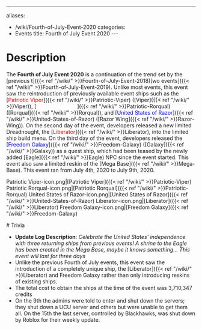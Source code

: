 ---
aliases:
- /wiki/Fourth-of-July-Event-2020
categories:
- Events
title: Fourth of July Event 2020
---<div class="TDiv">
# Description

The **Fourth of July Event 2020** is a continuation of the trend set by the [previous t]({{< ref "/wiki/" >}}Fourth-of-July-Event-2018)[wo events]({{< ref "/wiki/" >}}Fourth-of-July-Event-2019). Unlike most events, this event saw the reintroduction of previously available event ships such as the [<span style="color:#FF0000">Patriotic Viper</span>]({{< ref "/wiki/" >}}Patriotic-Viper) ([Viper]({{< ref "/wiki/" >}}Viper)), [<span style="color:#ffffff">Patriotic Rorqual</span>]({{< ref "/wiki/" >}}Patriotic-Rorqual) ([Rorqual]({{< ref "/wiki/" >}}Rorqual)), and [<span style="color:#0000ff">United States of Razor</span>]({{< ref "/wiki/" >}}United-States-of-Razor) ([Razor Wing]({{< ref "/wiki/" >}}Razor-Wing)). On the second day of the event, developers released a new limited Dreadnought, the [<span style="color:#FF0000">Liberator</span>]({{< ref "/wiki/" >}}Liberator), into the limited ship build menu. On the third day of the event, developers released the [<span style="color:#0000ff">Freedom Galaxy</span>]({{< ref "/wiki/" >}}Freedom-Galaxy) ([Galaxy]({{< ref "/wiki/" >}}Galaxy)) as a quest ship, which had been teased by the newly added [Eagle]({{< ref "/wiki/" >}}Eagle) NPC since the event started. This event also saw a limited reskin of the [Mega Base]({{< ref "/wiki/" >}}Mega-Base). This event ran from July 4th, 2020 to July 9th, 2020.

Patriotic Viper-icon.png|[Patriotic Viper]({{< ref "/wiki/" >}}Patriotic-Viper) Patriotic Rorqual-icon.png|[Patriotic Rorqual]({{< ref "/wiki/" >}}Patriotic-Rorqual) United States of Razor-icon.png|[United States of Razor]({{< ref "/wiki/" >}}United-States-of-Razor) Liberator-icon.png|[Liberator]({{< ref "/wiki/" >}}Liberator) Freedom Galaxy-icon.png|[Freedom Galaxy]({{< ref "/wiki/" >}}Freedom-Galaxy)

</div>
<div class="TDiv">
# Trivia

- **Update Log Description**: _Celebrate the United States' independence with three returning ships from previous events! A shrine to the Eagle has been created in the Mega Base, maybe it knows something...
  This event will last for three days_
- Unlike the previous Fourth of July events, this event saw the introduction of a completely unique ship, the [Liberator]({{< ref "/wiki/" >}}Liberator) and Freedom Galaxy rather than only introducing reskins of existing ships.
- The total cost to obtain the ships at the time of the event was 3,710,347 credits
- On the 9th the admins were told to enter and shut down the servers; they shut down a UCU server and others but were unable to get them all. On the 15th the last server, controlled by Blackhawks, was shut down by Roblox for their weekly update.

</div>